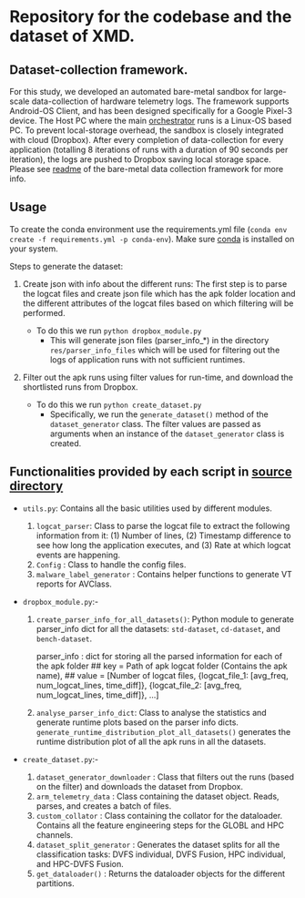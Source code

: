# Repository for the codebase and the dataset of XMD.
## Dataset-collection framework.
For this study, we developed an automated bare-metal sandbox for large-scale data-collection of hardware telemetry logs. The framework supports Android-OS Client, and has been designed specifically for a Google Pixel-3 device. The Host PC where the main [orchestrator](/baremetal_data_collection_framework/orchestrator.py) runs is a Linux-OS based PC. To prevent local-storage overhead, the sandbox is closely integrated with cloud (Dropbox). After every completion of data-collection for every application (totalling 8 iterations of runs with a duration of 90 seconds per iteration), the logs are pushed to Dropbox saving local storage space. Please see [readme](/baremetal_data_collection_framework/README.md) of the bare-metal data collection framework for more info.

## Usage
To create the conda environment use the requirements.yml file (`conda env create -f requirements.yml -p conda-env`). Make sure [conda](https://docs.conda.io/projects/conda/en/latest/user-guide/install/linux.html) is installed on your system.

Steps to generate the dataset:
1. Create json with info about the different runs: The first step is to parse the logcat files and create json file which has the apk folder location and the different attributes of the logcat files based on which filtering will be performed.
    - To do this we run `python dropbox_module.py`
        - This will generate json files (parser_info_*) in the directory `res/parser_info_files` which will be used for filtering out the logs of application runs with not sufficient runtimes.

2. Filter out the apk runs using filter values for run-time, and download the shortlisted runs from Dropbox.
    - To do this we run `python create_dataset.py`
        - Specifically, we run the `generate_dataset()` method of the `dataset_generator` class. The filter values are passed as arguments when an instance of the `dataset_generator` class is created. 


## Functionalities provided by each script in [source directory](/src)
- `utils.py`: Contains all the basic utilities used by different modules.
    1. `logcat_parser`: Class to parse the logcat file to extract the following information from it: (1) Number of lines,  (2) Timestamp difference to see how long the application executes, and (3) Rate at which logcat events are happening.
    2. `Config` : Class to handle the config files.
    3. `malware_label_generator` : Contains helper functions to generate VT reports for AVClass.


- `dropbox_module.py`:-
    1. `create_parser_info_for_all_datasets()`: Python module to generate parser_info dict for all the datasets: `std-dataset`, `cd-dataset`, and `bench-dataset`.

        parser_info : dict for storing all the parsed information for each of the apk folder
                    ## key = Path of apk logcat folder (Contains the apk name), 
                    ## value = [Number of logcat files, {logcat_file_1: [avg_freq, num_logcat_lines, time_diff]}, {logcat_file_2: [avg_freq, num_logcat_lines, time_diff]}, ...]

    2. `analyse_parser_info_dict`: Class to analyse the statistics and generate runtime plots based on the parser info dicts. `generate_runtime_distribution_plot_all_datasets()` generates the runtime distribution plot of all the apk runs in all the datasets.
    
- `create_dataset.py`:- 
    1. `dataset_generator_downloader` : Class that filters out the runs (based on the filter) and downloads the dataset from Dropbox.
    2. `arm_telemetry_data` : Class containing the dataset object. Reads, parses, and creates a batch of files.
    3. `custom_collator` : Class containing the collator for the dataloader. Contains all the feature engineering steps for the GLOBL and HPC channels.
    4. `dataset_split_generator` : Generates the dataset splits for all the classification tasks: DVFS individual, DVFS Fusion, HPC individual, and HPC-DVFS Fusion.
    5. `get_dataloader()` : Returns the dataloader objects for the different partitions.


